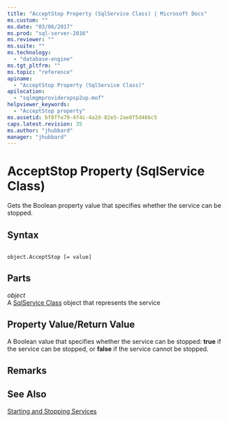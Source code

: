 ```yaml
---
title: "AcceptStop Property (SqlService Class) | Microsoft Docs"
ms.custom: ""
ms.date: "03/06/2017"
ms.prod: "sql-server-2016"
ms.reviewer: ""
ms.suite: ""
ms.technology: 
  - "database-engine"
ms.tgt_pltfrm: ""
ms.topic: "reference"
apiname: 
  - "AcceptStop Property (SqlService Class)"
apilocation: 
  - "sqlmgmproviderxpsp2up.mof"
helpviewer_keywords: 
  - "AcceptStop property"
ms.assetid: bf8ffe79-4f4c-4a2d-82e5-2ae8f5d466c5
caps.latest.revision: 35
ms.author: "jhubbard"
manager: "jhubbard"
---
```

# AcceptStop Property (SqlService Class)
  Gets the Boolean property value that specifies whether the service can be stopped.  
  
## Syntax  
  
```  
  
object.AcceptStop [= value]  
```  
  
## Parts  
 *object*  
 A [SqlService Class](../../../relational-databases/wmi-provider-configuration-classes/sqlservice-class/sqlservice-class.md) object that represents the service  
  
## Property Value/Return Value  
 A Boolean value that specifies whether the service can be stopped: **true** if the service can be stopped, or **false** if the service cannot be stopped.  
  
## Remarks  
  
## See Also  
 [Starting and Stopping Services](http://technet.microsoft.com/library/ms174886\(v=sql.105\).aspx)  
  
  